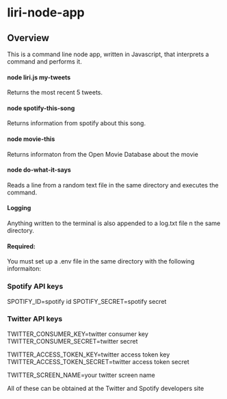 # liri-node-app

## Overview
This is a command line node app, written in Javascript, that interprets a command and performs it.

#### node liri.js my-tweets
Returns the most recent 5 tweets. 

#### node spotify-this-song <song-name>
Returns information from spotify about this song.

#### node movie-this <movie-name>
Returns informaton from the Open Movie Database about the movie

#### node do-what-it-says
Reads a line from a random text file in the same directory and executes the command.

#### Logging
Anything written to the terminal is also appended to a log.txt file n the same directory.

#### Required:
You must set up a .env file in the same directory with the following informaiton:

### Spotify API keys

SPOTIFY_ID=spotify id
SPOTIFY_SECRET=spotify secret

### Twitter API keys

TWITTER_CONSUMER_KEY=twitter consumer key
TWITTER_CONSUMER_SECRET=twitter secret

TWITTER_ACCESS_TOKEN_KEY=twitter access token key
TWITTER_ACCESS_TOKEN_SECRET=twitter access token secret

TWITTER_SCREEN_NAME=your twitter screen name

All of these can be obtained at the Twitter and Spotify developers site
